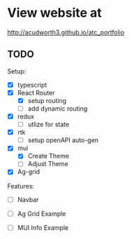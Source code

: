 # View website at

http://acudworth3.github.io/atc_portfolio


## TODO 
Setup:
- [x] typescript
- [x] React Router
    - [x] setup routing
    - [ ] add dynamic routing
- [x] redux
    - [ ] utlize for state
- [x] rtk
    - [ ] setup openAPI auto-gen
- [x] mui
    - [x] Create Theme
    - [ ] Adjust Theme
- [x] Ag-grid

Features:
- [ ] Navbar
- [ ] Ag Grid Example
- [ ] MUI Info Example



